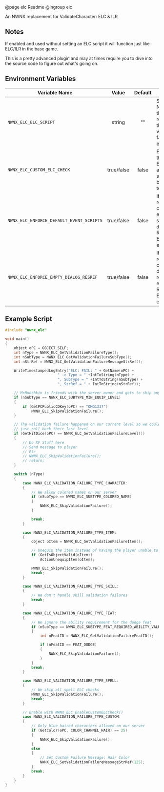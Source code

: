 @page elc Readme
@ingroup elc 

An NWNX replacement for ValidateCharacter: ELC & ILR

## Notes
If enabled and used without setting an ELC script it will function just like ELC/ILR in the base game.

This is a pretty advanced plugin and may at times require you to dive into the source code to figure out what's going on.

## Environment Variables
| Variable Name | Value | Default | Notes |
| ------------- | :---: | :-----: | ----- |
| `NWNX_ELC_ELC_SCRIPT` | string | "" | Set the NWScript that receives all the ELC validation failure events.
| `NWNX_ELC_CUSTOM_ELC_CHECK` | true/false | false | Enables the custom ELC check, an ELC script must be set for it to run.
| `NWNX_ELC_ENFORCE_DEFAULT_EVENT_SCRIPTS` | true/false | false | If enabled, resets a character's event scripts to `default`. Requires ELC to be enabled.
| `NWNX_ELC_ENFORCE_EMPTY_DIALOG_RESREF` | true/false | false | If enabled, resets a character's dialog resref to empty. Requires ELC to be enabled.

## Example Script
```c
#include "nwnx_elc"

void main()
{
    object oPC = OBJECT_SELF;
    int nType = NWNX_ELC_GetValidationFailureType();
    int nSubType = NWNX_ELC_GetValidationFailureSubType();
    int nStrRef = NWNX_ELC_GetValidationFailureMessageStrRef();

    WriteTimestampedLogEntry("ELC: FAIL: " + GetName(oPC) +
                        " -> Type = " +IntToString(nType) +
                        ", SubType = " +IntToString(nSubType) +
                        ", StrRef = " + IntToString(nStrRef));

    // MrMunchkin is friends with the server owner and gets to skip any ILR MinEquipLevel failures
    if (nSubType == NWNX_ELC_SUBTYPE_MIN_EQUIP_LEVEL)
    {
        if (GetPCPublicCDKey(oPC) == "OMG1337")
            NWNX_ELC_SkipValidationFailure();
    }

    // The validation failure happened on our current level so we could
    // just roll back their last level
    if (GetHitDice(oPC) == NWNX_ELC_GetValidationFailureLevel())
    {
        // Do XP Stuff here
        // Send message to player
        // Etc
        // NWNX_ELC_SkipValidationFailure();
        // return;
    }

    switch (nType)
    {
        case NWNX_ELC_VALIDATION_FAILURE_TYPE_CHARACTER:
        {
            // We allow colored names on our server
            if (nSubType == NWNX_ELC_SUBTYPE_COLORED_NAME)
            {
                NWNX_ELC_SkipValidationFailure();
            }

            break;
        }

        case NWNX_ELC_VALIDATION_FAILURE_TYPE_ITEM:
        {
            object oItem = NWNX_ELC_GetValidationFailureItem();

            // Unequip the item instead of having the player unable to login
            if (GetIsObjectValid(oItem))
                ActionUnequipItem(oItem);

            NWNX_ELC_SkipValidationFailure();
            break;
        }

        case NWNX_ELC_VALIDATION_FAILURE_TYPE_SKILL:
        {
            // We don't handle skill validation failures
            break;
        }

        case NWNX_ELC_VALIDATION_FAILURE_TYPE_FEAT:
        {
            // We ignore the ability requirement for the dodge feat
            if (nSubType == NWNX_ELC_SUBTYPE_FEAT_REQUIRED_ABILITY_VALUE_NOT_MET)
            {
                int nFeatID = NWNX_ELC_GetValidationFailureFeatID();

                if (nFeatID == FEAT_DODGE)
                {
                    NWNX_ELC_SkipValidationFailure();
                }
            }
            break;
        }

        case NWNX_ELC_VALIDATION_FAILURE_TYPE_SPELL:
        {
            // We skip all spell ELC checks
            NWNX_ELC_SkipValidationFailure();
            break;
        }

        // Enable with NWNX_ELC_EnableCustomELCCheck()
        case NWNX_ELC_VALIDATION_FAILURE_TYPE_CUSTOM:
        {
            // Only blue haired characters allowed on our server
            if (GetColor(oPC, COLOR_CHANNEL_HAIR) == 25)
            {
                NWNX_ELC_SkipValidationFailure();
            }
            else
            {
                // Set Custom Failure Message: Hair Color
                NWNX_ELC_SetValidationFailureMessageStrRef(125);
            }
            break;
        }
    }
}
 ```
